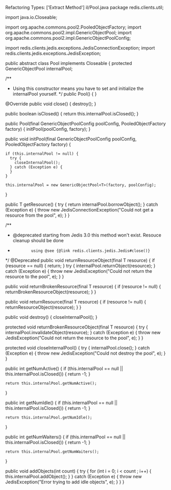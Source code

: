 Refactoring Types: ['Extract Method']
il/Pool.java
package redis.clients.util;

import java.io.Closeable;

import org.apache.commons.pool2.PooledObjectFactory;
import org.apache.commons.pool2.impl.GenericObjectPool;
import org.apache.commons.pool2.impl.GenericObjectPoolConfig;

import redis.clients.jedis.exceptions.JedisConnectionException;
import redis.clients.jedis.exceptions.JedisException;

public abstract class Pool<T> implements Closeable {
  protected GenericObjectPool<T> internalPool;

  /**
   * Using this constructor means you have to set and initialize the internalPool yourself.
   */
  public Pool() {
  }

  @Override
  public void close() {
    destroy();
  }

  public boolean isClosed() {
    return this.internalPool.isClosed();
  }

  public Pool(final GenericObjectPoolConfig poolConfig, PooledObjectFactory<T> factory) {
    initPool(poolConfig, factory);
  }

  public void initPool(final GenericObjectPoolConfig poolConfig, PooledObjectFactory<T> factory) {

    if (this.internalPool != null) {
      try {
        closeInternalPool();
      } catch (Exception e) {
      }
    }

    this.internalPool = new GenericObjectPool<T>(factory, poolConfig);
  }

  public T getResource() {
    try {
      return internalPool.borrowObject();
    } catch (Exception e) {
      throw new JedisConnectionException("Could not get a resource from the pool", e);
    }
  }

  /**
   * @deprecated starting from Jedis 3.0 this method won't exist. Resouce cleanup should be done
   *             using @see {@link redis.clients.jedis.Jedis#close()}
   */
  @Deprecated
  public void returnResourceObject(final T resource) {
    if (resource == null) {
      return;
    }
    try {
      internalPool.returnObject(resource);
    } catch (Exception e) {
      throw new JedisException("Could not return the resource to the pool", e);
    }
  }

  public void returnBrokenResource(final T resource) {
    if (resource != null) {
      returnBrokenResourceObject(resource);
    }
  }

  public void returnResource(final T resource) {
    if (resource != null) {
      returnResourceObject(resource);
    }
  }

  public void destroy() {
    closeInternalPool();
  }

  protected void returnBrokenResourceObject(final T resource) {
    try {
      internalPool.invalidateObject(resource);
    } catch (Exception e) {
      throw new JedisException("Could not return the resource to the pool", e);
    }
  }

  protected void closeInternalPool() {
    try {
      internalPool.close();
    } catch (Exception e) {
      throw new JedisException("Could not destroy the pool", e);
    }
  }

  public int getNumActive() {
    if (this.internalPool == null || this.internalPool.isClosed()) {
      return -1;
    }

    return this.internalPool.getNumActive();
  }

  public int getNumIdle() {
    if (this.internalPool == null || this.internalPool.isClosed()) {
      return -1;
    }

    return this.internalPool.getNumIdle();
  }

  public int getNumWaiters() {
    if (this.internalPool == null || this.internalPool.isClosed()) {
      return -1;
    }

    return this.internalPool.getNumWaiters();
  }

  public void addObjects(int count) {
    try {
      for (int i = 0; i < count ; i++) {
        this.internalPool.addObject();
      }
    } catch (Exception e) {
      throw new JedisException("Error trying to add idle objects", e);
    }
  }
}
